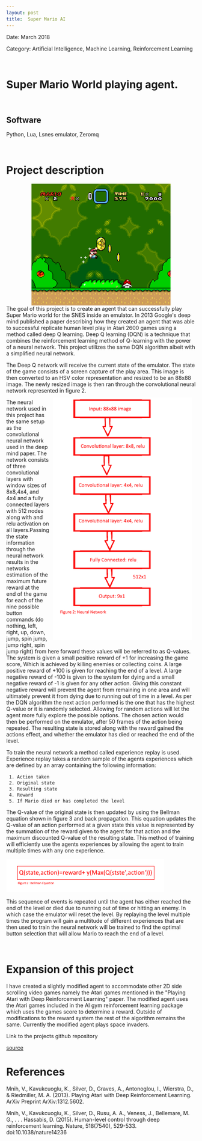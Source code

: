 ```yaml
---
layout: post
title:  Super Mario AI
---
```

<!-- ![RPS](/img/callout.jpg){: .img-center} -->

Date: March 2018

Category: Artificial Intelligence, Machine Learning, Reinforcement Learning

&nbsp;
&nbsp;

# Super Mario World playing agent.


&nbsp;
&nbsp;

## Software

Python, Lua, Lsnes emulator, Zeromq

&nbsp;
&nbsp;

# Project description
<!-- ![RPS](/img/headset.jpg)
<!-- {: .img-center} -->
<img src="./proj/Winter/mario.png" width="370" style="margin-left:auto; margin-right:auto;display:block;"/>
The goal of this project is to create an agent that can successfully play Super Mario world for the  SNES inside an emulator.
 In 2013 Google's deep mind published a paper describing how they created an agent that was able to successful replicate human level play in Atari 2600 games using a method called deep Q learning. Deep Q learning (DQN) is a technique that combines the reinforcement learning method of Q-learning with the power of a neural network. This project utilizes the same DQN algorithm albeit with a simplified neural network.


 The Deep Q network will receive the current state of the emulator. The state of the game consists of a screen capture of the play area. This image is then converted to an HSV color representation and resized to be an 88x88 image. The newly resized image is then ran through the convolutional neural network represented in figure 2.
 <img src="./proj/Winter/NN.png" width="370" style="float: right;margin-right:auto; margin-right:auto;padding: 10px;"/>

 The neural network used in this project has the same setup as the  convolutional neural network used in the deep mind paper. The network consists of three convolutional layers with window sizes of 8x8,4x4, and 4x4 and a fully connected layers with 512 nodes along with and relu activation on all layers.Passing the state information through the neural network results in the networks estimation of the maximum future reward at the end of the game for each of the nine possible button commands (do nothing, left, right, up, down, jump, spin jump, jump right, spin jump right) from here forward these values will be referred to as Q-values. The system is given a small positive reward of +1 for increasing the game score, Which is achieved by killing enemies or collecting coins. A large positive reward of +100 is given for reaching the end of a level. A large negative reward of -100 is given to the system for dying and a small negative reward of -1 is given for any other action. Giving this constant negative reward will prevent the agent from remaining in one area and will ultimately prevent it from dying due to  running out of time in a level.
 As per the DQN algorithm the next action performed is the one that has the highest Q-value or it is randomly selected. Allowing for random actions will let the agent more fully explore the possible options. The chosen action would then be performed on the emulator, after 50 frames of the action being repeated. The resulting state is stored along with the reward gained the actions effect, and whether the emulator has died or reached the end of the level.

 To train the neural network a method called experience replay is used. Experience replay takes a random sample of the agents experiences which are defined by an array containing the following information:

     1. Action taken
     2. Original state
     3. Resulting state
     4. Reward
     5. If Mario died or has completed the level

 The Q-value of the original state is then updated by using the Bellman equation shown in figure 3 and back propagation. This equation updates the Q-value of an action performed at a given state this value is represented by the summation of the reward given to the agent for that action and the maximum discounted Q-value of the resulting state. This method of training will efficiently use the agents experiences by allowing the agent to train multiple times with any one experience.

 <img src="./proj/Winter/bellmaneq.png" width="420" style="margin-left:auto; margin-left:auto;"/>

This sequence of events is repeated until the agent has either reached the end of the level or died due to running out of time or hitting an enemy. In which case the emulator will reset the level.
By replaying the level multiple times the program will gain a multitude of different experiences that are then used to train the neural network will be trained to find the optimal button selection that will allow Mario to reach the end of a level.

&nbsp;

# Expansion of this project

I have created a slightly modified agent to accommodate other 2D side scrolling video games namely the Atari games mentioned in the "Playing Atari with Deep Reinforcement Learning" paper. The modified agent uses the Atari games included in the AI gym reinforcement learning package which uses the games score to determine a reward. Outside of modifications to the reward system the rest of the algorithm remains the same. Currently the modified agent plays space invaders.


Link to the projects github repository

[source](https://github.com/Laurenhut/Super-Mario-AI)


# References

Mnih, V., Kavukcuoglu, K., Silver, D., Graves, A., Antonoglou, I., Wierstra, D., & Riedmiller, M. A. (2013). Playing Atari with Deep Reinforcement Learning. ArXiv Preprint ArXiv:1312.5602.

Mnih, V., Kavukcuoglu, K., Silver, D., Rusu, A. A., Veness, J., Bellemare, M. G., . . . Hassabis, D. (2015). Human-level control through deep reinforcement learning. Nature, 518(7540), 529-533. doi:10.1038/nature14236


&nbsp;
&nbsp;
